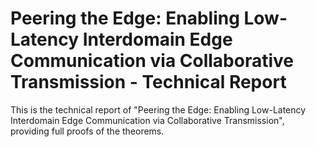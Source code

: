 # Peering the Edge: Enabling Low-Latency Interdomain Edge Communication via Collaborative Transmission - Technical Report

This is the technical report of "Peering the Edge: Enabling Low-Latency Interdomain Edge Communication via Collaborative Transmission", providing full proofs of the theorems.
